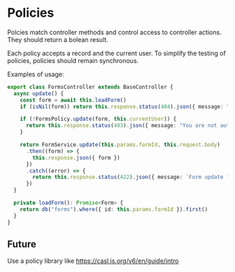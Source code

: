 # Policies

Polcies match controller methods and control access to controller actions. They should return a bolean result.

Each policy accepts a record and the current user. To simplify the testing of policies, policies should remain synchronous.

Examples of usage:

```typescript
export class FormsController extends BaseController {
  async update() {
    const form = await this.loadForm()
    if (isNil(form)) return this.response.status(404).json({ message: "Form not found." })

    if (!FormsPolicy.update(form, this.currentUser)) {
      return this.response.status(403).json({ message: "You are not authorized to view this form." })
    }

    return FormService.update(this.params.formId, this.request.body)
      .then((form) => {
        this.response.json({ form })
      })
      .catch((error) => {
        return this.response.status(422).json({ message: `Form update failed: ${error}` })
      })
  }

  private loadForm(): Promise<Form> {
    return db("forms").where({ id: this.params.formId }).first()
  }
}
```

## Future

Use a policy library like https://casl.js.org/v6/en/guide/intro
